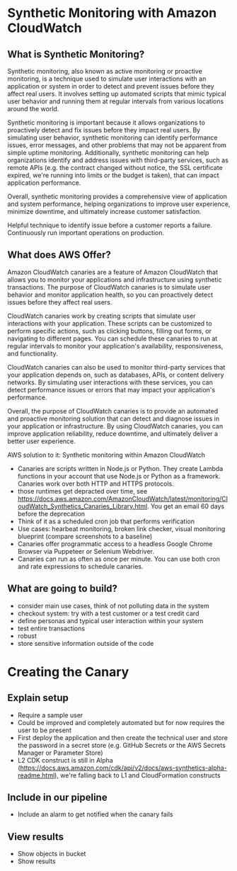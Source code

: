 # Synthetic Monitoring with Amazon CloudWatch

## What is Synthetic Monitoring?

Synthetic monitoring, also known as active monitoring or proactive monitoring, is a technique used to simulate user interactions with an application or system in order to detect and prevent issues before they affect real users. It involves setting up automated scripts that mimic typical user behavior and running them at regular intervals from various locations around the world.

Synthetic monitoring is important because it allows organizations to proactively detect and fix issues before they impact real users. By simulating user behavior, synthetic monitoring can identify performance issues, error messages, and other problems that may not be apparent from simple uptime monitoring. Additionally, synthetic monitoring can help organizations identify and address issues with third-party services, such as remote APIs (e.g. the contract changed without notice, the SSL certificate expired, we're running into limits or the budget is taken), that can impact application performance.

Overall, synthetic monitoring provides a comprehensive view of application and system performance, helping organizations to improve user experience, minimize downtime, and ultimately increase customer satisfaction.

Helpful technique to identify issue before a customer reports a failure. Continuously run important operations on production.

## What does AWS Offer?

Amazon CloudWatch canaries are a feature of Amazon CloudWatch that allows you to monitor your applications and infrastructure using synthetic transactions. The purpose of CloudWatch canaries is to simulate user behavior and monitor application health, so you can proactively detect issues before they affect real users.

CloudWatch canaries work by creating scripts that simulate user interactions with your application. These scripts can be customized to perform specific actions, such as clicking buttons, filling out forms, or navigating to different pages. You can schedule these canaries to run at regular intervals to monitor your application's availability, responsiveness, and functionality.

CloudWatch canaries can also be used to monitor third-party services that your application depends on, such as databases, APIs, or content delivery networks. By simulating user interactions with these services, you can detect performance issues or errors that may impact your application's performance.

Overall, the purpose of CloudWatch canaries is to provide an automated and proactive monitoring solution that can detect and diagnose issues in your application or infrastructure. By using CloudWatch canaries, you can improve application reliability, reduce downtime, and ultimately deliver a better user experience.

AWS solution to it: Synthetic monitoring within Amazon CloudWatch
- Canaries are scripts written in Node.js or Python. They create Lambda functions in your account that use Node.js or Python as a framework. Canaries work over both HTTP and HTTPS protocols.
- those runtimes get depracted over time, see https://docs.aws.amazon.com/AmazonCloudWatch/latest/monitoring/CloudWatch_Synthetics_Canaries_Library.html. You get an email 60 days before the deprecation
- Think of it as a scheduled cron job that performs verification
- Use cases: hearbeat monitoring, broken link checker, visual monitoring blueprint (compare screenshots to a baseline)
- Canaries offer programmatic access to a headless Google Chrome Browser via Puppeteer or Selenium Webdriver.
- Canaries can run as often as once per minute. You can use both cron and rate expressions to schedule canaries.

## What are going to build?

- consider main use cases, think of not polluting data in the system
- checkout system: try with a test customer or a test credit card
- define personas and typical user interaction within your system
- test entire transactions
- robust
- store sensitive information outside of the code

# Creating the Canary

## Explain setup

- Require a sample user
- Could be improved and completely automated but for now requires the user to be present
- First deploy the application and then create the technical user and store the password in a secret store (e.g. GitHub Secrets or the AWS Secrets Manager or Parameter Store)
- L2 CDK construct is still in Alpha (https://docs.aws.amazon.com/cdk/api/v2/docs/aws-synthetics-alpha-readme.html), we're falling back to L1 and CloudFormation constructs

## Include in our pipeline

- Include an alarm to get notified when the canary fails

## View results

- Show objects in bucket
- Show results
